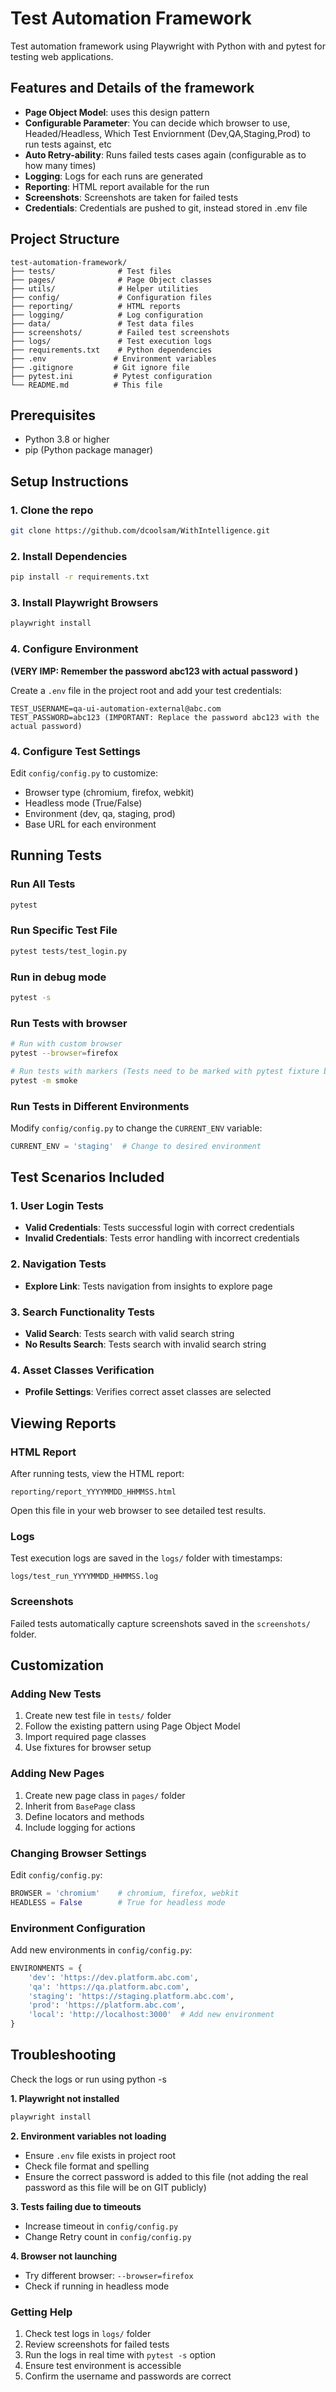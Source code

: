 # Test Automation Framework

Test automation framework using Playwright with Python with and pytest for testing web applications.

## Features and Details of the framework
- **Page Object Model**: uses this design pattern
- **Configurable Parameter**: You can decide which browser to use, Headed/Headless, Which Test Enviornment (Dev,QA,Staging,Prod) to run tests against, etc
- **Auto Retry-ability**: Runs failed tests cases again (configurable as to how many times)
- **Logging**: Logs for each runs are generated
- **Reporting**: HTML report available for the run
- **Screenshots**: Screenshots are taken for failed tests
- **Credentials**: Credentials are pushed to git, instead stored in .env file

## Project Structure

```
test-automation-framework/
├── tests/              # Test files
├── pages/              # Page Object classes
├── utils/              # Helper utilities
├── config/             # Configuration files
├── reporting/          # HTML reports
├── logging/            # Log configuration
├── data/               # Test data files
├── screenshots/        # Failed test screenshots
├── logs/               # Test execution logs
├── requirements.txt    # Python dependencies
├── .env               # Environment variables
├── .gitignore         # Git ignore file
├── pytest.ini         # Pytest configuration
└── README.md          # This file
```

## Prerequisites

- Python 3.8 or higher
- pip (Python package manager)

## Setup Instructions
### 1. Clone the repo
```bash
git clone https://github.com/dcoolsam/WithIntelligence.git
```

### 2. Install Dependencies

```bash
pip install -r requirements.txt
```

### 3. Install Playwright Browsers

```bash
playwright install
```

### 4. Configure Environment 
**(VERY IMP: Remember the password abc123 with actual password )**

Create a `.env` file in the project root and add your test credentials:

```
TEST_USERNAME=qa-ui-automation-external@abc.com
TEST_PASSWORD=abc123 (IMPORTANT: Replace the password abc123 with the actual password)
```

### 4. Configure Test Settings

Edit `config/config.py` to customize:
- Browser type (chromium, firefox, webkit)
- Headless mode (True/False)
- Environment (dev, qa, staging, prod)
- Base URL for each environment

## Running Tests

### Run All Tests
```bash
pytest
```

### Run Specific Test File
```bash
pytest tests/test_login.py
```

### Run in debug mode
```bash
pytest -s
```

### Run Tests with browser
```bash
# Run with custom browser
pytest --browser=firefox

# Run tests with markers (Tests need to be marked with pytest fixture before)
pytest -m smoke
```

### Run Tests in Different Environments

Modify `config/config.py` to change the `CURRENT_ENV` variable:

```python
CURRENT_ENV = 'staging'  # Change to desired environment
```

## Test Scenarios Included

### 1. User Login Tests
- **Valid Credentials**: Tests successful login with correct credentials
- **Invalid Credentials**: Tests error handling with incorrect credentials

### 2. Navigation Tests
- **Explore Link**: Tests navigation from insights to explore page

### 3. Search Functionality Tests
- **Valid Search**: Tests search with valid search string
- **No Results Search**: Tests search with invalid search string

### 4. Asset Classes Verification
- **Profile Settings**: Verifies correct asset classes are selected

## Viewing Reports

### HTML Report
After running tests, view the HTML report:
```
reporting/report_YYYYMMDD_HHMMSS.html
```
Open this file in your web browser to see detailed test results.

### Logs
Test execution logs are saved in the `logs/` folder with timestamps:
```
logs/test_run_YYYYMMDD_HHMMSS.log
```

### Screenshots
Failed tests automatically capture screenshots saved in the `screenshots/` folder.



## Customization

### Adding New Tests
1. Create new test file in `tests/` folder
2. Follow the existing pattern using Page Object Model
3. Import required page classes
4. Use fixtures for browser setup

### Adding New Pages
1. Create new page class in `pages/` folder
2. Inherit from `BasePage` class
3. Define locators and methods
4. Include logging for actions

### Changing Browser Settings
Edit `config/config.py`:
```python
BROWSER = 'chromium'    # chromium, firefox, webkit
HEADLESS = False        # True for headless mode
```

### Environment Configuration
Add new environments in `config/config.py`:
```python
ENVIRONMENTS = {
    'dev': 'https://dev.platform.abc.com',
    'qa': 'https://qa.platform.abc.com',
    'staging': 'https://staging.platform.abc.com',
    'prod': 'https://platform.abc.com',
    'local': 'http://localhost:3000'  # Add new environment
}
```

## Troubleshooting
Check the logs or run using python -s

**1. Playwright not installed**
```bash
playwright install
```

**2. Environment variables not loading**
- Ensure `.env` file exists in project root
- Check file format and spelling
- Ensure the correct password is added to this file (not adding the real password as this file will be on GIT publicly)

**3. Tests failing due to timeouts**
- Increase timeout in `config/config.py`
- Change Retry count in `config/config.py`

**4. Browser not launching**
- Try different browser: `--browser=firefox`
- Check if running in headless mode

### Getting Help
1. Check test logs in `logs/` folder
2. Review screenshots for failed tests
3. Run the logs in real time with `pytest -s` option
4. Ensure test environment is accessible
5. Confirm the username and passwords are correct